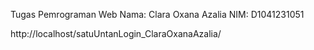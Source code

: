 Tugas Pemrograman Web
Nama: Clara Oxana Azalia
NIM: D1041231051

http://localhost/satuUntanLogin_ClaraOxanaAzalia/
